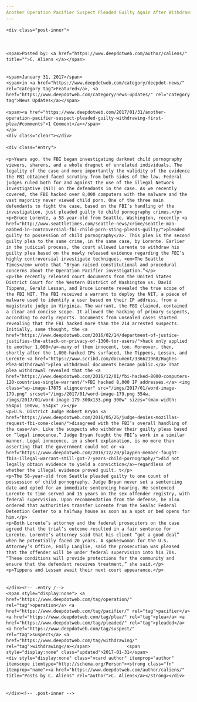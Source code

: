 ```yaml
---
Another Operation Pacifier Suspect Pleaded Guilty Again After Withdrawing the First Plea
---
```

<article class="post-listing post-17869 post type-post status-publish format-standard has-post-thumbnail hentry  tag-guilty tag-operation tag-pacifier tag-plea tag-pleaded tag-suspect tag-withdrawing">
    
    <div class="post-inner">
    
    
        
    <span>Posted by: <a href="https://www.deepdotweb.com/author/caliens/" title="">C. Aliens </a></span>
    
    
    <span>January 31, 2017</span>
    <span>in <a href="https://www.deepdotweb.com/category/deepdot-news/" rel="category tag">Featured</a>, <a href="https://www.deepdotweb.com/category/news-updates/" rel="category tag">News Updates</a></span>
    
    <span><a href="https://www.deepdotweb.com/2017/01/31/another-operation-pacifier-suspect-pleaded-guilty-withdrawing-first-plea/#comments">1 Comment</a></span>
    </p>
    <div class="clear"></div>
    
    <div class="entry">
    
    <p>Years ago, the FBI began investigating darknet child pornography viewers, sharers, and a whole dragnet of unrelated individuals. The legality of the case and more importantly the validity of the evidence the FBI obtained faced scrutiny from both sides of the law. Federal judges ruled both for and against the use of the illegal Network Investigative (NIT) on the defendants in the case. As we recently covered, the FBI hacked over 8,000 computers with the malware and the vast majority never viewed child porn. One of the three main defendants to fight the case, based on the FBI’s handling of the investigation, just pleaded guilty to child pornography crimes.</p>
    <p>Bruce Lorente, a 58-year-old from Seattle, Washington, recently <a href="http://www.seattletimes.com/seattle-news/crime/seattle-man-nabbed-in-controversial-fbi-child-porn-sting-pleads-guilty/">pleaded guilty to possession of child pornography</a>. This plea is the second guilty plea to the same crime, in the same case, by Lorente. Earlier in the judicial process, the court allowed Lorente to withdraw his guilty plea based on the newly released evidence regarding the FBI’s highly controversial investigate techniques. <em>The Seattle Times</em> wrote that “Bryan raised constitutional and procedural concerns about the Operation Pacifier investigation.”</p>
    <p>The recently released court documents from the United States District Court for the Western District of Washington vs. David Tippens, Gerald Lessan, and Bruce Lorente revealed the true scope of the FBI NIT. The FBI received a warrant to deploy the NIT, a piece of malware used to identify a user based on their IP address, from a magistrate judge in Virginia. The warrant, the FBI claimed, contained a clear and concise scope. It allowed the hacking of primary suspects, according to early reports. Documents from unsealed cases started revealing that the FBI hacked more than the 214 arrested suspects. Initially, some thought, the <a href="https://www.deepdotweb.com/2016/02/14/department-of-justice-justifies-the-attack-on-privacy-of-1300-tor-users/">hack only applied to another 1,000</a>—many of them innocent, too. Moreover, then, shortly after the 1,000-hacked IPs surfaced, the Tippens, Lessan, and Lorente <a href="https://www.scribd.com/document/336621968/Hughes-Plea-Withdrawal">plea withdrawal documents became public.</a> That plea withdrawal revealed that the <a href="https://www.deepdotweb.com/2016/12/01/fbi-hacked-8000-computers-120-countries-single-warrant/">FBI hacked 8,000 IP addresses.</a> <img class="wp-image-17875 aligncenter" src="/imgs/2017/01/word-image-179.png" srcset="/imgs/2017/01/word-image-179.png 554w, /imgs/2017/01/word-image-179-300x133.png 300w" sizes="(max-width: 554px) 100vw, 554px" /></p>
    <p>U.S. District Judge Robert Bryan <a href="https://www.deepdotweb.com/2016/05/26/judge-denies-mozillas-request-fbi-come-clean/">disagreed with the FBI’s overall handling of the case</a>. Like the suspects who withdraw their guilty pleas based on “legal innocence,” Judge Bryan fought the FBI’s work in a similar manner. Legal innocence, in a short explanation, is no more than asserting that the government could not or <a href="https://www.deepdotweb.com/2016/12/20/playpen-member-fought-fbis-illegal-warrant-still-got-7-years-child-pornography/">did not legally obtain evidence to yield a conviction</a>—regardless of whether the illegal evidence proved guilt. t</p>
    <p>The 58-year-old from Seattle pleaded guilty to one count of possession of child pornography. Judge Bryan never set a sentencing date and opted for an immediate sentencing hearing. He sentenced Lorente to time served and 15 years on the sex offender registry, with federal supervision. Upon recommendation from the defense, he also ordered that authorities transfer Lorente from the SeaTac Federal Detention Center to a halfway house as soon as a spot or bed opens for him.</p>
    <p>Both Lorente’s attorney and the federal prosecutors on the case agreed that the trial’s outcome resulted in a fair sentence for Lorente. Lorente’s attorney said that his client “got a good deal” when he potentially faced 20 years. A spokeswoman for the U.S. Attorney’s Office, Emily Langlie, said the prosecution was pleased that the offender will be under federal supervision into his 70s. “These conditions will provide protections for the community and ensure that the defendant receives treatment,” she said.</p>
    <p>Tippens and Lessan await their next court appearance.</p>
    
    
    </div><!-- .entry /-->
    <span style="display:none"> <a href="https://www.deepdotweb.com/tag/operation/" rel="tag">operation</a> <a href="https://www.deepdotweb.com/tag/pacifier/" rel="tag">pacifier</a> <a href="https://www.deepdotweb.com/tag/plea/" rel="tag">plea</a> <a href="https://www.deepdotweb.com/tag/pleaded/" rel="tag">pleaded</a> <a href="https://www.deepdotweb.com/tag/suspect/" rel="tag">suspect</a> <a href="https://www.deepdotweb.com/tag/withdrawing/" rel="tag">withdrawing</a></span>				<span style="display:none" class="updated">2017-01-31</span>
    <div style="display:none" class="vcard author" itemprop="author" itemscope itemtype="http://schema.org/Person"><strong class="fn" itemprop="name"><a href="https://www.deepdotweb.com/author/caliens/" title="Posts by C. Aliens" rel="author">C. Aliens</a></strong></div>
    
    
    </div><!-- .post-inner -->
</article><!-- .post-listing -->

